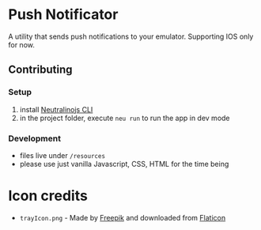 # Push Notificator
A utility that sends push notifications to your emulator. Supporting IOS only for now.

## Contributing

### Setup

1. install [Neutralinojs CLI](https://neutralino.js.org/docs/getting-started/your-first-neutralinojs-app#step-0-installing-neu-cli)
2. in the project folder, execute `neu run` to run the app in dev mode

### Development

* files live under `/resources`
* please use just vanilla Javascript, CSS, HTML for the time being


# Icon credits

- `trayIcon.png` - Made by [Freepik](https://www.freepik.com) and downloaded from [Flaticon](https://www.flaticon.com)
